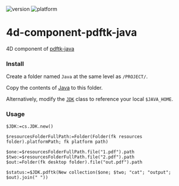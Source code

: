 ![version](https://img.shields.io/badge/version-19%2B-5682DF)
![platform](https://img.shields.io/static/v1?label=platform&message=mac-arm&color=blue)

# 4d-component-pdftk-java

4D component of [pdftk-java](https://gitlab.com/pdftk-java/pdftk)

### Install

Create a folder named `Java` at the same level as `/PROJECT/`.

Copy the contents of [Java](https://github.com/miyako/4d-component-pdftk-java/releases/tag/Java) to this folder.

Alternatively, modify the [`JDK`](https://github.com/miyako/4d-component-pdftk-java/blob/main/pdftk-java/Project/Sources/Classes/JDK.4dm#L7) class to reference your local `$JAVA_HOME`.

### Usage

```4d
$JDK:=cs.JDK.new()

$resourcesFolderFullPath:=Folder(Folder(fk resources folder).platformPath; fk platform path)

$one:=$resourcesFolderFullPath.file("1.pdf").path
$two:=$resourcesFolderFullPath.file("2.pdf").path
$out:=Folder(fk desktop folder).file("out.pdf").path

$status:=$JDK.pdftk(New collection($one; $two; "cat"; "output"; $out).join(" "))
```
